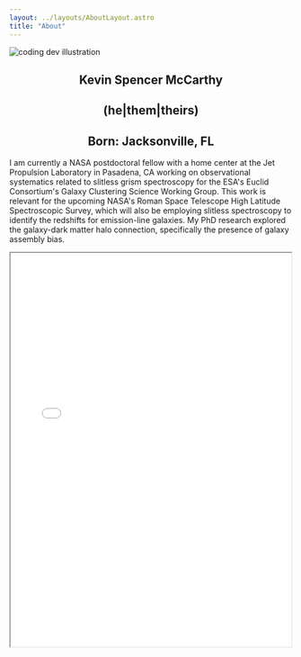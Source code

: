 ```yaml
---
layout: ../layouts/AboutLayout.astro
title: "About"
---
```


<div>
  <img src="/assets/HeadShot_McCarthy_Website.png" class="sm:w-1/2 mx-auto" alt="coding dev illustration">
</div>

<center><h2>Kevin Spencer McCarthy</h2>
<h2>(he|them|theirs)</h2>
<h2>Born: Jacksonville, FL</h2>
</center>

<p>
I am currently a NASA postdoctoral fellow with a home center at the Jet Propulsion Laboratory in Pasadena, CA working on observational systematics related to slitless grism spectroscopy for the ESA's Euclid Consortium's Galaxy Clustering Science Working Group. This work is relevant for the upcoming NASA's Roman Space Telescope High Latitude Spectroscopic Survey, which will also be employing slitless spectroscopy to identify the redshifts for emission-line galaxies. My PhD research explored the galaxy-dark matter halo connection, specifically the presence of galaxy assembly bias.
</p>

<a class="CV_body"><p align="center"><iframe src="/assets/McCarthy_CV_without_REFS.pdf" width="500" height="700"/></iframe></p></a>
